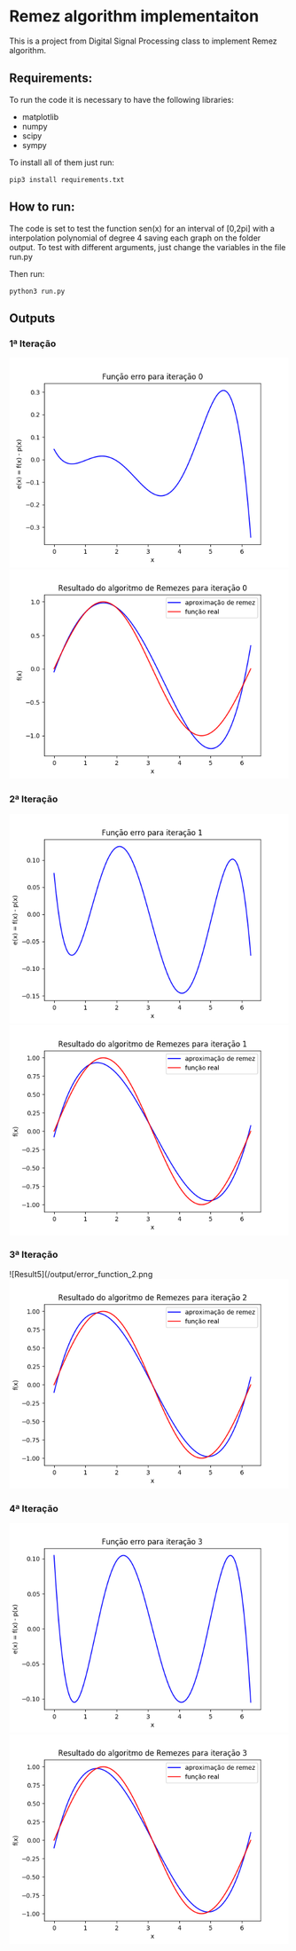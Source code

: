 # Remez algorithm implementaiton
This is a project from Digital Signal Processing class to implement Remez algorithm.

## Requirements:
To run the code it is necessary to have the following libraries:
* matplotlib
* numpy
* scipy
* sympy

To install all of them just run:

    pip3 install requirements.txt

## How to run:
The code is set to test the function sen(x) for an interval of [0,2pi] with a interpolation polynomial of degree 4 saving each graph on the folder output. To test with different arguments, just change the variables in the file run.py

Then run:

    python3 run.py

## Outputs

### 1ª Iteração

![Result1](/output/error_function_0.png)
![Result2](/output/remez_result_0.png )

### 2ª Iteração

![Result3](/output/error_function_1.png)
![Result4](/output/remez_result_1.png)

### 3ª Iteração

![Result5](/output/error_function_2.png
![Result6](/output/remez_result_2.png)

### 4ª Iteração

![Result7](/output/error_function_3.png)
![Result8](/output/remez_result_3.png)

